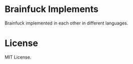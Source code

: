 # Brainfuck Implements

Brainfuck implemented in each other in different languages.

# License
MIT License.